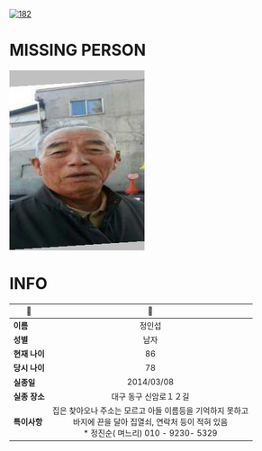 [![182](https://img.shields.io/badge/%EC%8B%A4%EC%A2%85%EC%8B%A0%EA%B3%A0%EB%8A%94%20%EA%B5%AD%EB%B2%88%EC%97%86%EC%9D%B4-182-blue)](http://safe182.go.kr/index.do)

# MISSING PERSON

<img src="./missing_person.jpg">

# INFO

|🔑|💎|
|--|:--:|
|**이름**|정인섭|
|**성별**|남자|
|**현재 나이**|86|
|**당시 나이**|78|
|**실종일**|2014/03/08|
|**실종 장소**|대구 동구 신암로１２길 |
|**특이사항**|집은 찾아오나 주소는 모르고 아들 이름등을 기억하지 못하고</br>바지에 끈을 달아 집열쇠, 연락처 등이 적혀 있음</br>* 정진순( 며느리) 010 - 9230- 5329|
